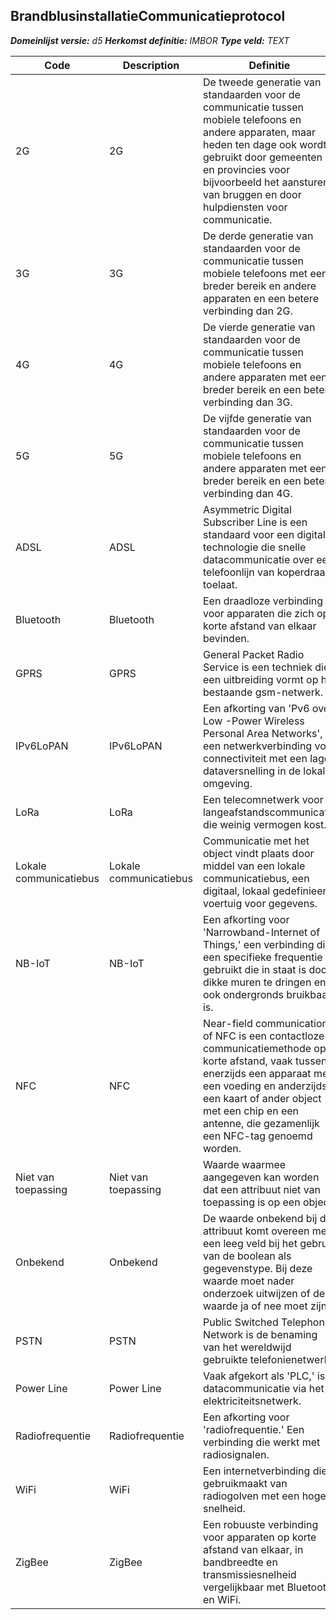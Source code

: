 ﻿## BrandblusinstallatieCommunicatieprotocol

*__Domeinlijst versie:__ d5*
*__Herkomst definitie:__ IMBOR*
*__Type veld:__ TEXT*

|__Code__ |__Description__ |__Definitie__	|
|	---	|	---	|   ---	| 
| 2G | 2G | De tweede generatie van standaarden voor de communicatie tussen mobiele telefoons en andere apparaten, maar heden ten dage ook wordt gebruikt door gemeenten en provincies voor bijvoorbeeld het aansturen van bruggen en door hulpdiensten voor communicatie. |
| 3G | 3G | De derde generatie van standaarden voor de communicatie tussen mobiele telefoons met een breder bereik en andere apparaten en een betere verbinding dan 2G. |
| 4G | 4G | De vierde generatie van standaarden voor de communicatie tussen mobiele telefoons en andere apparaten met een breder bereik en een betere verbinding dan 3G. |
| 5G | 5G | De vijfde generatie van standaarden voor de communicatie tussen mobiele telefoons en andere apparaten met een breder bereik en een betere verbinding dan 4G. |
| ADSL | ADSL | Asymmetric Digital Subscriber Line is een standaard voor een digitale technologie die snelle datacommunicatie over een telefoonlijn van koperdraad toelaat. |
| Bluetooth | Bluetooth | Een draadloze verbinding voor apparaten die zich op korte afstand van elkaar bevinden. |
| GPRS | GPRS | General Packet Radio Service is een techniek die een uitbreiding vormt op het bestaande gsm-netwerk. |
| IPv6LoPAN | IPv6LoPAN | Een afkorting van 'Pv6 over Low -Power Wireless Personal Area Networks', een netwerkverbinding voor connectiviteit met een lage dataversnelling in de lokale omgeving. |
| LoRa | LoRa | Een telecomnetwerk voor langeafstandscommunicatie die weinig vermogen kost. |
| Lokale communicatiebus | Lokale communicatiebus | Communicatie met het object vindt plaats door middel van een lokale communicatiebus, een digitaal, lokaal gedefinieerd voertuig voor gegevens. |
| NB-IoT | NB-IoT | Een afkorting voor 'Narrowband-Internet of Things,' een verbinding die een specifieke frequentie gebruikt die in staat is door dikke muren te dringen en ook ondergronds bruikbaar is. |
| NFC | NFC | Near-field communication of NFC is een contactloze communicatiemethode op korte afstand, vaak tussen enerzijds een apparaat met een voeding en anderzijds een kaart of ander object met een chip en een antenne, die gezamenlijk een NFC-tag genoemd worden. |
| Niet van toepassing | Niet van toepassing | Waarde waarmee aangegeven kan worden dat een attribuut niet van toepassing is op een object. |
| Onbekend | Onbekend | De waarde onbekend bij dit attribuut komt overeen met een leeg veld bij het gebruik van de boolean als gegevenstype. Bij deze waarde moet nader onderzoek uitwijzen of de waarde ja of nee moet zijn. |
| PSTN | PSTN | Public Switched Telephone Network is de benaming van het wereldwijd gebruikte telefonienetwerk. |
| Power Line | Power Line | Vaak afgekort als 'PLC,' is datacommunicatie via het elektriciteitsnetwerk. |
| Radiofrequentie | Radiofrequentie | Een afkorting voor 'radiofrequentie.' Een verbinding die werkt met radiosignalen. |
| WiFi | WiFi | Een internetverbinding die gebruikmaakt van radiogolven met een hoge snelheid. |
| ZigBee | ZigBee | Een robuuste verbinding voor apparaten op korte afstand van elkaar, in bandbreedte en transmissiesnelheid vergelijkbaar met Bluetooth en WiFi. |
